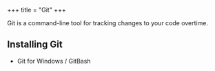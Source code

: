 +++
title = "Git"
+++

Git is a command-line tool for tracking changes to your code overtime.

## Installing Git

* Git for Windows / GitBash
